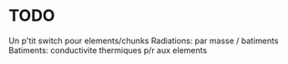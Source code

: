 # TODO
Un p'tit switch pour elements/chunks
Radiations: par masse / batiments
Batiments: conductivite thermiques p/r aux elements